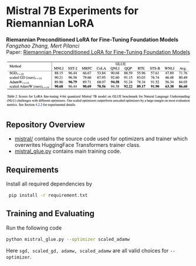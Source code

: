 # Mistral 7B Experiments for Riemannian LoRA



**Riemannian Preconditioned LoRA for Fine-Tuning Foundation Models** <br>
*Fangzhao Zhang, Mert Pilanci* <br>
Paper: [Riemannian Preconditioned LoRA for Fine-Tuning Foundation Models](https://arxiv.org/abs/2402.02347) <br>

<p>
<img src="figures/score_mistral.png" width="800" >
</p>

## Repository Overview
* [mistral/](mistral) contains the source code used for optimizers and trainer which overwrites HuggingFace Transformers trainer class.
* [mistral_glue.py](mistral_glue.py) contains main training code.

## Requirements
Install all required dependencies by
```bash
 pip install -r requirement.txt
 ```

## Training and Evaluating
 Run the following code
 ```bash
python mistral_glue.py --optimizer scaled_adamw
 ```
Here <code>sgd, scaled_gd, adamw, scaled_adamw</code> are all valid choices for <code>--optimizer</code>.
